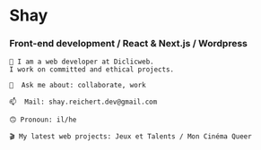 # Shay
### Front-end development / React & Next.js / Wordpress
```
🌱 I am a web developer at Diclicweb. 
I work on committed and ethical projects.
```
```
💬  Ask me about: collaborate, work
```
```
📫  Mail: shay.reichert.dev@gmail.com
```
```
🙃 Pronoun: il/he
```
```
🎬 My latest web projects: Jeux et Talents / Mon Cinéma Queer
```
